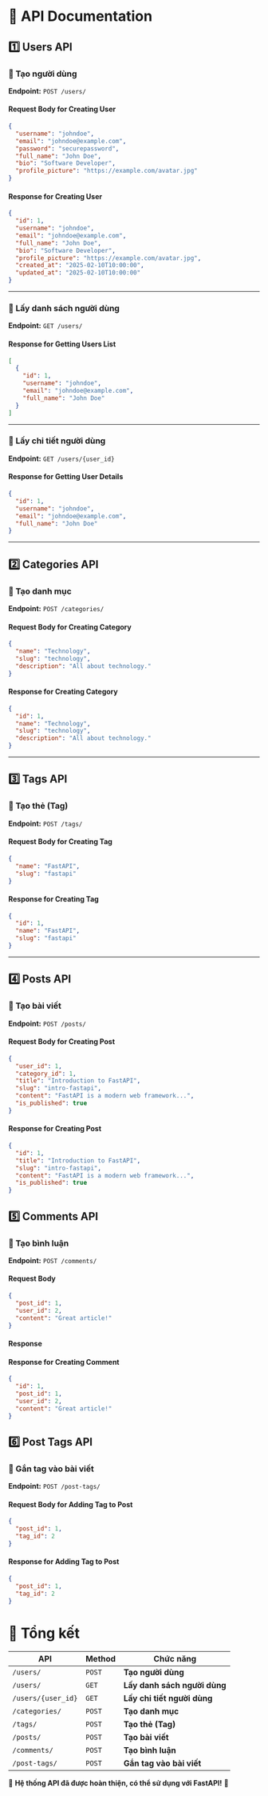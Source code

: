 
# 📖 API Documentation

## **1️⃣ Users API**

### **🔹 Tạo người dùng**

**Endpoint:** `POST /users/`

#### **Request Body for Creating User**

```json
{
  "username": "johndoe",
  "email": "johndoe@example.com",
  "password": "securepassword",
  "full_name": "John Doe",
  "bio": "Software Developer",
  "profile_picture": "https://example.com/avatar.jpg"
}
```

#### **Response for Creating User**

```json
{
  "id": 1,
  "username": "johndoe",
  "email": "johndoe@example.com",
  "full_name": "John Doe",
  "bio": "Software Developer",
  "profile_picture": "https://example.com/avatar.jpg",
  "created_at": "2025-02-10T10:00:00",
  "updated_at": "2025-02-10T10:00:00"
}
```

---

### **🔹 Lấy danh sách người dùng**

**Endpoint:** `GET /users/`

#### **Response for Getting Users List**

```json
[
  {
    "id": 1,
    "username": "johndoe",
    "email": "johndoe@example.com",
    "full_name": "John Doe"
  }
]
```

---

### **🔹 Lấy chi tiết người dùng**

**Endpoint:** `GET /users/{user_id}`

#### **Response for Getting User Details**

```json
{
  "id": 1,
  "username": "johndoe",
  "email": "johndoe@example.com",
  "full_name": "John Doe"
}
```

---

## **2️⃣ Categories API**

### **🔹 Tạo danh mục**

**Endpoint:** `POST /categories/`

#### **Request Body for Creating Category**

```json
{
  "name": "Technology",
  "slug": "technology",
  "description": "All about technology."
}
```

#### **Response for Creating Category**

```json
{
  "id": 1,
  "name": "Technology",
  "slug": "technology",
  "description": "All about technology."
}
```

---

## **3️⃣ Tags API**

### **🔹 Tạo thẻ (Tag)**

**Endpoint:** `POST /tags/`

#### **Request Body for Creating Tag**

```json
{
  "name": "FastAPI",
  "slug": "fastapi"
}
```

#### **Response for Creating Tag**

```json
{
  "id": 1,
  "name": "FastAPI",
  "slug": "fastapi"
}
```

---

## **4️⃣ Posts API**

### **🔹 Tạo bài viết**

**Endpoint:** `POST /posts/`

#### **Request Body for Creating Post**

```json
{
  "user_id": 1,
  "category_id": 1,
  "title": "Introduction to FastAPI",
  "slug": "intro-fastapi",
  "content": "FastAPI is a modern web framework...",
  "is_published": true
}
```

#### **Response for Creating Post**

```json
{
  "id": 1,
  "title": "Introduction to FastAPI",
  "slug": "intro-fastapi",
  "content": "FastAPI is a modern web framework...",
  "is_published": true
}
```

## **5️⃣ Comments API**

### **🔹 Tạo bình luận**

**Endpoint:** `POST /comments/`

#### **Request Body**

```json
{
  "post_id": 1,
  "user_id": 2,
  "content": "Great article!"
}
```

#### **Response**

#### **Response for Creating Comment**

```json
{
  "id": 1,
  "post_id": 1,
  "user_id": 2,
  "content": "Great article!"
}
```

## **6️⃣ Post Tags API**

### **🔹 Gắn tag vào bài viết**

**Endpoint:** `POST /post-tags/`

#### **Request Body for Adding Tag to Post**

```json
{
  "post_id": 1,
  "tag_id": 2
}
```

#### **Response for Adding Tag to Post**

```json
{
  "post_id": 1,
  "tag_id": 2
}
```

# 📌 **Tổng kết**

| API | Method | Chức năng |
|------|--------|-----------|
| `/users/` | `POST` | **Tạo người dùng** |
| `/users/` | `GET` | **Lấy danh sách người dùng** |
| `/users/{user_id}` | `GET` | **Lấy chi tiết người dùng** |
| `/categories/` | `POST` | **Tạo danh mục** |
| `/tags/` | `POST` | **Tạo thẻ (Tag)** |
| `/posts/` | `POST` | **Tạo bài viết** |
| `/comments/` | `POST` | **Tạo bình luận** |
| `/post-tags/` | `POST` | **Gắn tag vào bài viết** |

📌 **Hệ thống API đã được hoàn thiện, có thể sử dụng với FastAPI!** 🚀
